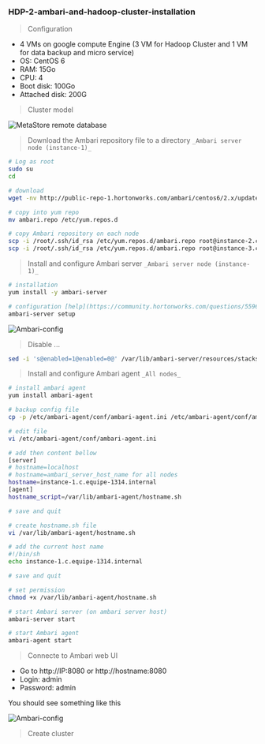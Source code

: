 ### HDP-2-ambari-and-hadoop-cluster-installation

> Configuration
- 4 VMs on google compute Engine (3 VM for Hadoop Cluster and 1 VM for data backup and micro service)
- OS: CentOS 6
- RAM: 15Go
- CPU: 4
- Boot disk: 100Go
- Attached disk: 200G

> Cluster model

![MetaStore remote database](https://github.com/gamboabdoulraoufou/hdp-1-host-config/blob/master/img/archi.png)


> Download the Ambari repository file to a directory `_Ambari server node (instance-1)_`

```sh
# Log as root
sudo su
cd

# download
wget -nv http://public-repo-1.hortonworks.com/ambari/centos6/2.x/updates/2.4.1.0/ambari.repo 

# copy into yum repo
mv ambari.repo /etc/yum.repos.d

# copy Ambari repository on each node
scp -i /root/.ssh/id_rsa /etc/yum.repos.d/ambari.repo root@instance-2.c.equipe-1314.internal:/etc/yum.repos.d/ambari.repo
scp -i /root/.ssh/id_rsa /etc/yum.repos.d/ambari.repo root@instance-3.c.equipe-1314.internal:/etc/yum.repos.d/ambari.repo

```


> Install and configure Ambari server `_Ambari server node (instance-1)_`

```sh
# installation
yum install -y ambari-server

# configuration [help](https://community.hortonworks.com/questions/55968/ambari-agent-start-failed-2.html)
ambari-server setup

``` 

![Ambari-config](https://github.com/gamboabdoulraoufou/hdp-2-ambari-and-hadoop-components-installation/blob/master/img/ambari_config.png)


> Disable ...

```sh
sed -i 's@enabled=1@enabled=0@' /var/lib/ambari-server/resources/stacks/HDP/2.0.6/configuration/cluster-env.xml

```


> Install and configure Ambari agent `_All nodes_`

```sh
# install ambari agent
yum install ambari-agent

# backup config file 
cp -p /etc/ambari-agent/conf/ambari-agent.ini /etc/ambari-agent/conf/ambari-agent.ini.ORI

# edit file
vi /etc/ambari-agent/conf/ambari-agent.ini

# add then content bellow
[server]
# hostname=localhost
# hostname=ambari_server_host_name for all nodes
hostname=instance-1.c.equipe-1314.internal
[agent]
hostname_script=/var/lib/ambari-agent/hostname.sh

# save and quit

# create hostname.sh file
vi /var/lib/ambari-agent/hostname.sh

# add the current host name
#!/bin/sh
echo instance-1.c.equipe-1314.internal

# save and quit

# set permission
chmod +x /var/lib/ambari-agent/hostname.sh

# start Ambari server (on ambari server host)
ambari-server start

# start Ambari agent
ambari-agent start

```


> Connecte to Ambari web UI
- Go to http://IP:8080 or http://hostname:8080
- Login: admin
- Password: admin

You should see something like this

![Ambari-config](https://github.com/gamboabdoulraoufou/hdp-2-ambari-and-hadoop-components-installation/blob/master/img/ambari_ui.png)


> Create cluster




